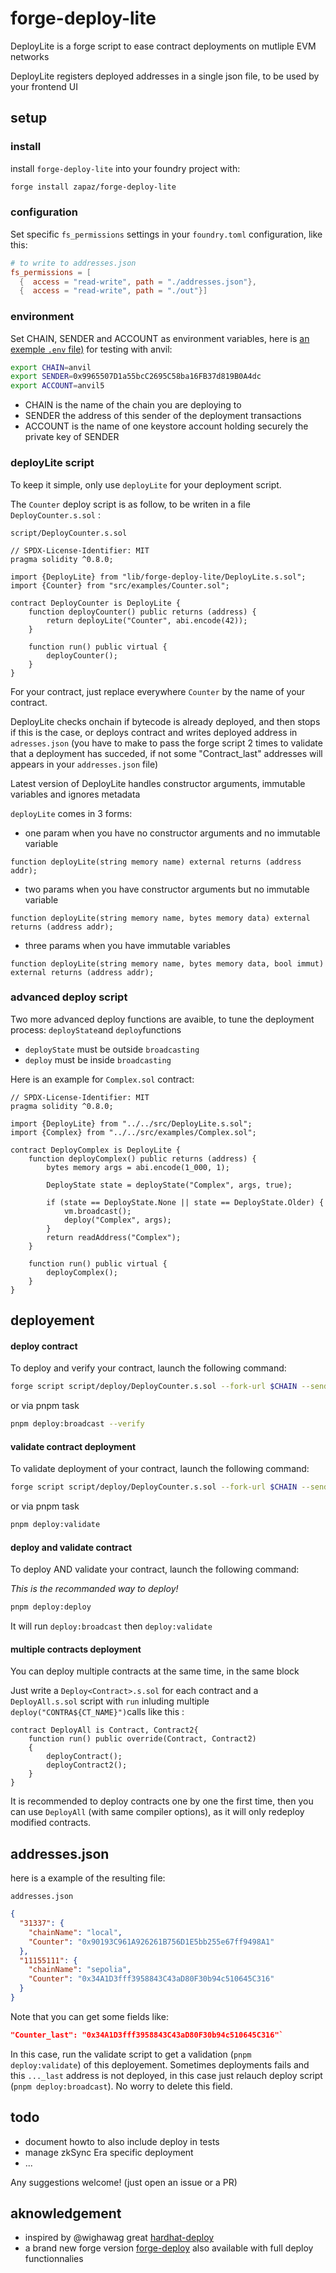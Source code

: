# forge-deploy-lite

DeployLite is a forge script to ease contract deployments on mutliple EVM networks

DeployLite registers deployed addresses in a single json file, to be used by your frontend UI

## setup

### install

install `forge-deploy-lite` into your foundry project with:

```sh
forge install zapaz/forge-deploy-lite
```

### configuration

Set specific `fs_permissions` settings in your `foundry.toml` configuration, like this:

```toml
# to write to addresses.json
fs_permissions = [
  {  access = "read-write", path = "./addresses.json"},
  {  access = "read-write", path = "./out"}]
```

### environment
Set CHAIN, SENDER and ACCOUNT as environment variables, here is [an exemple `.env` file)](.env) for testing with anvil:

```bash
export CHAIN=anvil
export SENDER=0x9965507D1a55bcC2695C58ba16FB37d819B0A4dc
export ACCOUNT=anvil5
```
- CHAIN is the name of the chain you are deploying to
- SENDER the address of this sender of the deployment transactions
- ACCOUNT is the name of one keystore account holding securely the private key of SENDER

### deployLite script

To keep it simple, only use `deployLite` for your deployment script.

The `Counter` deploy script is as follow, to be writen in a file `DeployCounter.s.sol` :

`script/DeployCounter.s.sol`

```solidity
// SPDX-License-Identifier: MIT
pragma solidity ^0.8.0;

import {DeployLite} from "lib/forge-deploy-lite/DeployLite.s.sol";
import {Counter} from "src/examples/Counter.sol";

contract DeployCounter is DeployLite {
    function deployCounter() public returns (address) {
        return deployLite("Counter", abi.encode(42));
    }

    function run() public virtual {
        deployCounter();
    }
}
```

For your contract, just replace everywhere `Counter` by the name of your contract.

DeployLite checks onchain if bytecode is already deployed, and then stops if this is the case, or deploys contract and writes deployed address in `adresses.json`
(you have to make to pass the forge script 2 times to validate that a deployment has succeded, if not some "Contract_last" addresses will appears in your `addresses.json` file)

Latest version of DeployLite handles constructor arguments, immutable variables and ignores metadata

`deployLite` comes in 3 forms:
- one param when you have no constructor arguments and no immutable variable
```solidity
function deployLite(string memory name) external returns (address addr);
```
- two params when you have constructor arguments but no immutable variable
```solidity
function deployLite(string memory name, bytes memory data) external returns (address addr);
```
- three params when you have immutable variables
```solidity
function deployLite(string memory name, bytes memory data, bool immut) external returns (address addr);
```
### advanced deploy script

Two more advanced deploy functions are avaible, to tune the deployment process:  `deployState`and `deploy`functions

- `deployState` must be outside `broadcasting`
- `deploy` must be inside `broadcasting`

Here is an example for `Complex.sol` contract:

```solidity
// SPDX-License-Identifier: MIT
pragma solidity ^0.8.0;

import {DeployLite} from "../../src/DeployLite.s.sol";
import {Complex} from "../../src/examples/Complex.sol";

contract DeployComplex is DeployLite {
    function deployComplex() public returns (address) {
        bytes memory args = abi.encode(1_000, 1);

        DeployState state = deployState("Complex", args, true);

        if (state == DeployState.None || state == DeployState.Older) {
            vm.broadcast();
            deploy("Complex", args);
        }
        return readAddress("Complex");
    }

    function run() public virtual {
        deployComplex();
    }
}

```

## deployement


#### deploy contract

To deploy and verify your contract, launch the following command:

```bash
forge script script/deploy/DeployCounter.s.sol --fork-url $CHAIN --sender $SENDER --account $ACCOUNT --broadcast --verify
```
or via pnpm task
```bash
pnpm deploy:broadcast --verify
```

#### validate contract deployment

To validate deployment of your contract, launch the following command:

```bash
forge script script/deploy/DeployCounter.s.sol --fork-url $CHAIN --sender $SENDER
```
or via pnpm task
```bash
pnpm deploy:validate
```


#### deploy and validate contract
To deploy AND validate your contract, launch the following command:

*This is the recommanded way to deploy!*

```bash
pnpm deploy:deploy
```
It will run `deploy:broadcast` then `deploy:validate`


#### multiple contracts deployment

You can deploy multiple contracts at the same time, in the same block

Just write a `Deploy<Contract>.s.sol` for each contract and a `DeployAll.s.sol` script with `run` inluding multiple `deploy("CONTRA${CT_NAME}")`calls like this :

```solidity
contract DeployAll is Contract, Contract2{
    function run() public override(Contract, Contract2)
    {
        deployContract();
        deployContract2();
    }
}
```

It is recommended to deploy contracts one by one the first time, then you can use `DeployAll` (with same compiler options), as it will only redeploy modified contracts.

## addresses.json

here is a example of the resulting file:

`addresses.json`

```json
{
  "31337": {
    "chainName": "local",
    "Counter": "0x90193C961A926261B756D1E5bb255e67ff9498A1"
  },
  "11155111": {
    "chainName": "sepolia",
    "Counter": "0x34A1D3fff3958843C43aD80F30b94c510645C316"
  }
}
```

Note that you can get some fields like:
```json
"Counter_last": "0x34A1D3fff3958843C43aD80F30b94c510645C316"`
```

In this case, run the validate script to get a validation (`pnpm deploy:validate`) of this deployement.
Sometimes deployments fails and this `..._last` address is not deployed, in this case just relauch deploy script (`pnpm deploy:broadcast`). No worry to delete this field.

## todo
- document howto to also include deploy in tests
- manage zkSync Era specific deployment
- ...

Any suggestions welcome! (just open an issue or a PR)

## aknowledgement

- inspired by @wighawag great [hardhat-deploy](https://github.com/wighawag/hardhat-deploy)
- a brand new forge version [forge-deploy](https://github.com/wighawag/forge-deploy) also available with full deploy functionnalies
